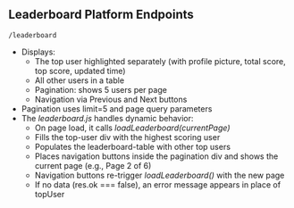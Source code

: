 ## Leaderboard Platform Endpoints


`/leaderboard`
- Displays:
    - The top user highlighted separately (with profile picture, total score, top score, updated time)
    - All other users in a table
    - Pagination: shows 5 users per page
    - Navigation via Previous and Next buttons
- Pagination uses limit=5 and page query parameters
- The *leaderboard.js* handles dynamic behavior:
    - On page load, it calls *loadLeaderboard(currentPage)*
    - Fills the top-user div with the highest scoring user
    - Populates the leaderboard-table with other top users
    - Places navigation buttons inside the pagination div and shows the current page (e.g., Page 2 of 6)
    - Navigation buttons re-trigger *loadLeaderboard()* with the new page
    - If no data (res.ok === false), an error message appears in place of topUser
